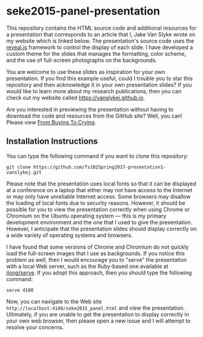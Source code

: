 # seke2015-panel-presentation

This repository contains the HTML source code and additional resources for a presentation that corresponds to an article that I, Jake Van Slyke wrote on my website which is linked below. The presentation's source code uses the
[reveal.js](https://github.com/hakimel/reveal.js/) framework to control the display of each slide.  I have developed a
custom theme for the slides that manages the formatting, color scheme, and the use of full-screen photographs on the
backgrounds.

You are welcome to use these slides as inspiration for your own presentation. If you find this example useful, could I
trouble you to star this repository and then acknowledge it in your own presentation slides? If you would like to learn
more about my research publications, then you can check out my website called
https://vanslykej.github.io.

Are you interested in previewing the presentation without having to download the code and resources from the GitHub
site? Well, you can! Please view [From Buying To Crying](http://cdn.rawgit.com/vanslykej/fs102Spring2017-presentation1-vanslykej/master/presentation1.html).

## Installation Instructions

You can type the following command if you want to clone this repository:

```shell
git clone https://github.com/fs102Spring2017-presentation1-vanslykej.git
```

Please note that the presentation uses local fonts so that it can be displayed at a conference on a laptop that either
may not have access to the Internet or may only have unreliable Internet access. Some browsers may disallow the loading
of local fonts due to security reasons. However, it should be possible for you to view the presentation correctly when
using Chrome or Chromium on the Ubuntu operating system &mdash; this is my primary development environment and the one
that I used to give the presentation. However, I anticipate that the presentation slides should display correctly on a
wide variety of operating systems and browsers.

I have found that some versions of Chrome and Chromium do not quickly load the full-screen images that I use as
backgrounds. If you notice this problem as well, then I would encourage you to "serve" the presentation with a local Web
server, such as the Ruby-based one available at [jlong/serve](https://github.com/jlong/serve). If you adopt this
approach, then you should type the following command:

```shell
serve 4100
```

Now, you can navigate to the Web site `http://localhost:4100/seke2015_panel.html` and view the presentation.  Ultimately,
if you are unable to get the presentation to display correctly in your own web browser, then please open a new issue and
I will attempt to resolve your concerns.
